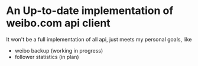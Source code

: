 # An Up-to-date implementation of weibo.com api client

It won't be a full implementation of all api, just meets my personal goals, like 

* weibo backup (working in progress)
* follower statistics (in plan) 

